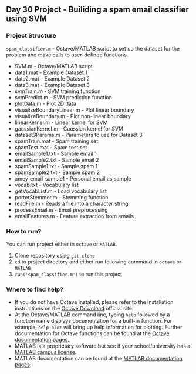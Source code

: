 ## Day 30 Project - Builiding a spam email classifier using SVM

### Project Structure 

`spam_classifier.m` - Octave/MATLAB script to set up the dataset for the problem and make calls to user-defined functions.

* SVM.m - Octave/MATLAB script 
* data1.mat - Example Dataset 1
* data2.mat - Example Dataset 2
* data3.mat - Example Dataset 3
* svmTrain.m - SVM training function
* svmPredict.m - SVM prediction function
* plotData.m - Plot 2D data
* visualizeBoundaryLinear.m - Plot linear boundary
* visualizeBoundary.m - Plot non-linear boundary
* linearKernel.m - Linear kernel for SVM
* gaussianKernel.m - Gaussian kernel for SVM
* dataset3Params.m - Parameters to use for Dataset 3
* spamTrain.mat - Spam training set
* spamTest.mat - Spam test set
* emailSample1.txt - Sample email 1
* emailSample2.txt - Sample email 2
* spamSample1.txt - Sample spam 1
* spamSample2.txt - Sample spam 2
* amey_email_sample1 - Personal email as sample
* vocab.txt - Vocabulary list
* getVocabList.m - Load vocabulary list
* porterStemmer.m - Stemming function
* readFile.m - Reads a file into a character string
* processEmail.m - Email preprocessing
* emailFeatures.m - Feature extraction from emails

### How to run?
You can run project either in `octave` or `MATLAB`. 
1. Clone repository using `git clone `
2. `cd` to project directory and either run following command in `octave` or `MATLAB`
2. `run('spam_classifier.m')` to run this project

### Where to find help?
* If you do not have Octave installed, please refer to the installation instructions on the [Octave Download](https://www.gnu.org/software/octave/download.html) official site.
* At the Octave/MATLAB command line, typing `help` followed by a function name displays documentation for a built-in function. For example, `help plot` will bring up help information for plotting. Further documentation for Octave functions can be found at the [Octave documentation pages](https://octave.org/doc/v5.2.0/). 
* MATLAB is a proprietary software but see if your school/university has a [MATLAB campus license](https://in.mathworks.com/academia/tah-support-program/eligibility.html). 
* MATLAB documentation can be found at the [MATLAB documentation pages](https://in.mathworks.com/help/matlab/?refresh=true).

